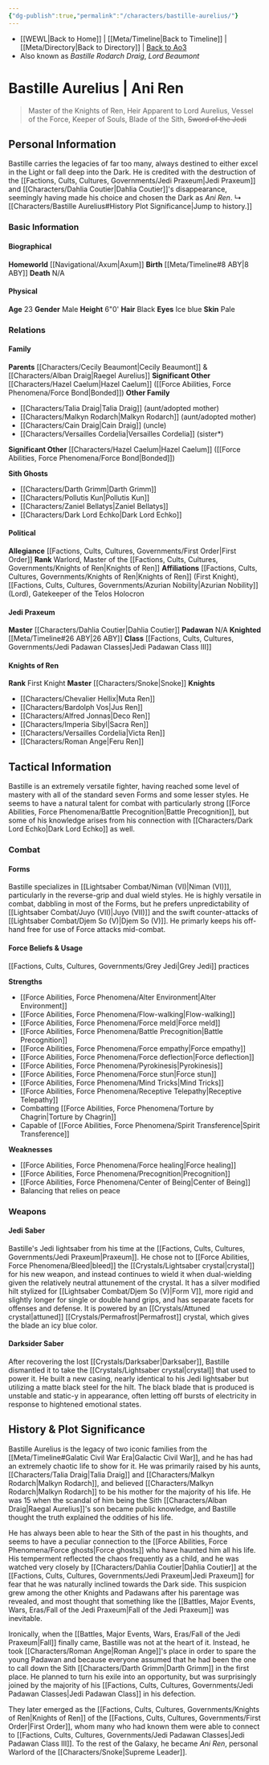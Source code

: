 ```yaml
---
{"dg-publish":true,"permalink":"/characters/bastille-aurelius/"}
---
```


- [[WEWL\|Back to Home]] | [[Meta/Timeline\|Back to Timeline]] | [[Meta/Directory\|Back to Directory]] | [Back to Ao3](https://archiveofourown.org/works/19334440/chapters/45992584)
- Also known as *Bastille Rodarch Draig*, *Lord Beaumont*

# Bastille Aurelius | Ani Ren
>Master of the Knights of Ren, Heir Apparent to Lord Aurelius, Vessel of the Force, Keeper of Souls, Blade of the Sith, ~~Sword of the Jedi~~

## Personal Information
Bastille carries the legacies of far too many, always destined to either excel in the Light or fall deep into the Dark. He is credited with the destruction of the [[Factions, Cults, Cultures, Governments/Jedi Praxeum\|Jedi Praxeum]] and [[Characters/Dahlia Coutier\|Dahlia Coutier]]'s disappearance, seemingly having made his choice and chosen the Dark as *Ani Ren*. 
↳ [[Characters/Bastille Aurelius#History Plot Significance\|Jump to history.]]

### Basic Information

#### Biographical
**Homeworld** [[Navigational/Axum\|Axum]]
**Birth** [[Meta/Timeline#8 ABY\|8 ABY]]
**Death** N/A

#### Physical
**Age** 23
**Gender** Male
**Height** 6"0'
**Hair** Black
**Eyes** Ice blue
**Skin** Pale

### Relations

#### Family
**Parents** [[Characters/Cecily Beaumont\|Cecily Beaumont]] & [[Characters/Alban Draig\|Raegel Aurelius]]
**Significant Other** [[Characters/Hazel Caelum\|Hazel Caelum]] ([[Force Abilities, Force Phenomena/Force Bond\|Bonded]])
**Other Family** 
- [[Characters/Talia Draig\|Talia Draig]] (aunt/adopted mother)
- [[Characters/Malkyn Rodarch\|Malkyn Rodarch]] (aunt/adopted mother)
- [[Characters/Cain Draig\|Cain Draig]] (uncle)
- [[Characters/Versailles Cordelia\|Versailles Cordelia]] (sister*)

**Significant Other** [[Characters/Hazel Caelum\|Hazel Caelum]] ([[Force Abilities, Force Phenomena/Force Bond\|Bonded]])

**Sith Ghosts**
- [[Characters/Darth Grimm\|Darth Grimm]]
- [[Characters/Pollutis Kun\|Pollutis Kun]]
- [[Characters/Zaniel Bellatys\|Zaniel Bellatys]]
- [[Characters/Dark Lord Echko\|Dark Lord Echko]]

#### Political
**Allegiance**  [[Factions, Cults, Cultures, Governments/First Order\|First Order]] 
**Rank**  Warlord, Master of the [[Factions, Cults, Cultures, Governments/Knights of Ren\|Knights of Ren]]
**Affiliations** [[Factions, Cults, Cultures, Governments/Knights of Ren\|Knights of Ren]] (First Knight), [[Factions, Cults, Cultures, Governments/Azurian Nobility\|Azurian Nobility]] (Lord), Gatekeeper of the Telos Holocron

#### Jedi Praxeum
**Master** [[Characters/Dahlia Coutier\|Dahlia Coutier]]
**Padawan** N/A
**Knighted** [[Meta/Timeline#26 ABY\|26 ABY]]
**Class** [[Factions, Cults, Cultures, Governments/Jedi Padawan Classes\|Jedi Padawan Class III]]

#### Knights of Ren
**Rank** First Knight
**Master** [[Characters/Snoke\|Snoke]]
**Knights**
- [[Characters/Chevalier Hellix\|Muta Ren]]
- [[Characters/Bardolph Vos\|Jus Ren]]
- [[Characters/Alfred Jonnas\|Deco Ren]]
- [[Characters/Imperia Sibyl\|Sacra Ren]]
- [[Characters/Versailles Cordelia\|Victa Ren]]
- [[Characters/Roman Ange\|Feru Ren]]

## Tactical Information
Bastille is an extremely versatile fighter, having reached some level of mastery with all of the standard seven Forms and some lesser styles. He seems to have a natural talent for combat with particularly strong [[Force Abilities, Force Phenomena/Battle Precognition\|Battle Precognition]], but some of his knowledge arises from his connection with [[Characters/Dark Lord Echko\|Dark Lord Echko]] as well. 

### Combat

#### Forms
Bastille specializes in [[Lightsaber Combat/Niman (VI)\|Niman (VI)]], particularly in the reverse-grip and dual wield styles. He is highly versatile in combat, dabbling in most of the Forms, but he prefers unpredictability of [[Lightsaber Combat/Juyo (VII)\|Juyo (VII)]] and the swift counter-attacks of [[Lightsaber Combat/Djem So (V)\|Djem So (V)]]. He primarly keeps his off-hand free for use of Force attacks mid-combat. 

#### Force Beliefs & Usage
[[Factions, Cults, Cultures, Governments/Grey Jedi\|Grey Jedi]] practices

**Strengths**
- [[Force Abilities, Force Phenomena/Alter Environment\|Alter Environment]]
- [[Force Abilities, Force Phenomena/Flow-walking\|Flow-walking]]
- [[Force Abilities, Force Phenomena/Force meld\|Force meld]]
- [[Force Abilities, Force Phenomena/Battle Precognition\|Battle Precognition]]
- [[Force Abilities, Force Phenomena/Force empathy\|Force empathy]]
- [[Force Abilities, Force Phenomena/Force deflection\|Force deflection]]
- [[Force Abilities, Force Phenomena/Pyrokinesis\|Pyrokinesis]]
- [[Force Abilities, Force Phenomena/Force stun\|Force stun]]
- [[Force Abilities, Force Phenomena/Mind Tricks\|Mind Tricks]]
- [[Force Abilities, Force Phenomena/Receptive Telepathy\|Receptive Telepathy]]
- Combatting [[Force Abilities, Force Phenomena/Torture by Chagrin\|Torture by Chagrin]]
- Capable of [[Force Abilities, Force Phenomena/Spirit Transference\|Spirit Transference]]

**Weaknesses**
- [[Force Abilities, Force Phenomena/Force healing\|Force healing]]
- [[Force Abilities, Force Phenomena/Precognition\|Precognition]]
- [[Force Abilities, Force Phenomena/Center of Being\|Center of Being]]
- Balancing that relies on peace

### Weapons

#### Jedi Saber
Bastille's Jedi lightsaber from his time at the [[Factions, Cults, Cultures, Governments/Jedi Praxeum\|Praxeum]]. He chose not to [[Force Abilities, Force Phenomena/Bleed\|bleed]] the [[Crystals/Lightsaber crystal\|crystal]] for his new weapon, and instead continues to wield it when dual-wielding given the relatively neutral attunement of the crystal. It has a silver modified hilt stylized for [[Lightsaber Combat/Djem So (V)\|Form V]], more rigid and slightly longer for single or double hand grips, and has separate facets for offenses and defense. It is powered by an [[Crystals/Attuned crystal\|attuned]] [[Crystals/Permafrost\|Permafrost]] crystal, which gives the blade an icy blue color.

#### Darksider Saber
After recovering the lost [[Crystals/Darksaber\|Darksaber]], Bastille dismantled it to take the [[Crystals/Lightsaber crystal\|crystal]] that used to power it. He built a new casing, nearly identical to his Jedi lightsaber but utilizing a matte black steel for the hilt. The black blade that is produced is unstable and static-y in appearance, often letting off bursts of electricity in response to hightened emotional states. 

## History & Plot Significance
Bastille Aurelius is the legacy of two iconic families from the [[Meta/Timeline#Galatic Civil War Era\|Galactic Civil War]], and he has had an extremely chaotic life to show for it. He was primarily raised by his aunts, [[Characters/Talia Draig\|Talia Draig]] and [[Characters/Malkyn Rodarch\|Malkyn Rodarch]], and believed [[Characters/Malkyn Rodarch\|Malkyn Rodarch]] to be his mother for the majority of his life. He was 15 when the scandal of him being the Sith [[Characters/Alban Draig\|Raegal Aurelius]]'s son became public knowledge, and Bastille thought the truth explained the oddities of his life.

He has always been able to hear the Sith of the past in his thoughts, and seems to have a peculiar connection to the [[Force Abilities, Force Phenomena/Force ghosts\|Force ghosts]] who have haunted him all his life. His temperment reflected the chaos frequently as a child, and he was watched very closely by [[Characters/Dahlia Coutier\|Dahlia Coutier]] at the [[Factions, Cults, Cultures, Governments/Jedi Praxeum\|Jedi Praxeum]] for fear that he was naturally inclined towards the Dark side. This suspicion grew among the other Knights and Padawans after his parentage was revealed, and most thought that something like the [[Battles, Major Events, Wars, Eras/Fall of the Jedi Praxeum\|Fall of the Jedi Praxeum]] was inevitable. 

Ironically, when the [[Battles, Major Events, Wars, Eras/Fall of the Jedi Praxeum\|Fall]] finally came, Bastille was not at the heart of it. Instead, he took [[Characters/Roman Ange\|Roman Ange]]'s place in order to spare the young Padawan and because everyone assumed that he had been the one to call down the Sith [[Characters/Darth Grimm\|Darth Grimm]] in the first place. He planned to turn his exile into an opportunity, but was surprisingly joined by the majority of his [[Factions, Cults, Cultures, Governments/Jedi Padawan Classes\|Jedi Padawan Class]] in his defection. 

They later emerged as the [[Factions, Cults, Cultures, Governments/Knights of Ren\|Knights of Ren]] of the [[Factions, Cults, Cultures, Governments/First Order\|First Order]], whom many who had known them were able to connect to [[Factions, Cults, Cultures, Governments/Jedi Padawan Classes\|Jedi Padawan Class III]]. To the rest of the Galaxy, he became *Ani Ren*, personal Warlord of the [[Characters/Snoke\|Supreme Leader]].